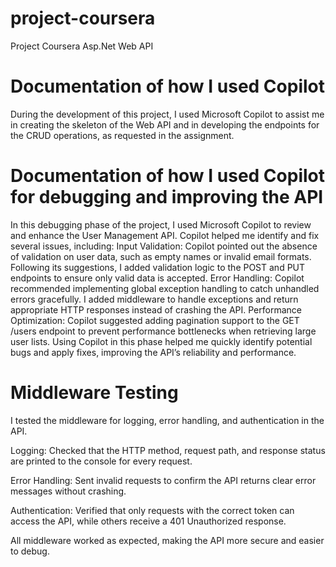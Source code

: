 # project-coursera
Project Coursera Asp.Net Web API  


# Documentation of how I used Copilot
During the development of this project, I used Microsoft Copilot to assist me in creating the skeleton of the Web API and in developing the endpoints for the CRUD operations, as requested in the assignment.

# Documentation of how I used Copilot for debugging and improving the API

In this debugging phase of the project, I used Microsoft Copilot to review and enhance the User Management API. Copilot helped me identify and fix several issues, including:
Input Validation: Copilot pointed out the absence of validation on user data, such as empty names or invalid email formats. Following its suggestions, I added validation logic to the POST and PUT endpoints to ensure only valid data is accepted.
Error Handling: Copilot recommended implementing global exception handling to catch unhandled errors gracefully. I added middleware to handle exceptions and return appropriate HTTP responses instead of crashing the API.
Performance Optimization: Copilot suggested adding pagination support to the GET /users endpoint to prevent performance bottlenecks when retrieving large user lists.
Using Copilot in this phase helped me quickly identify potential bugs and apply fixes, improving the API’s reliability and performance.

# Middleware Testing

I tested the middleware for logging, error handling, and authentication in the API.

Logging: Checked that the HTTP method, request path, and response status are printed to the console for every request.

Error Handling: Sent invalid requests to confirm the API returns clear error messages without crashing.

Authentication: Verified that only requests with the correct token can access the API, while others receive a 401 Unauthorized response.

All middleware worked as expected, making the API more secure and easier to debug.